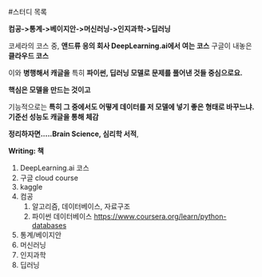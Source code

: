 #스터디 목록



**컴공->통계->베이지안->머신러닝->인지과학->딥러닝** 

코세라의 코스 중, **앤드류 응의 회사 DeepLearning.ai에서 여는 코스**  구글이 내놓은 **클라우드 코스**



이와 **병행해서 캐글을**  특히 **파이썬, 딥러닝 모델로 문제를 풀어낸 것들 중심으로요.**



**핵심은 모델을 만드는 것이고**

기능적으로는 **특히 그 중에서도 어떻게 데이터를 저 모델에 넣기 좋은 형태로 바꾸느냐. 기준선 성능도 캐글을 통해 체감** 


**정리하자면.....Brain Science, 심리학 서적**, 

**Writing: 책**

1. DeepLearning.ai 코스
2. 구글 cloud course
3. kaggle
4. 컴공
   1. 알고리즘, 데이터베이스, 자료구조
   2. 파이썬 데이터베이스 https://www.coursera.org/learn/python-databases
5. 통계/베이지안
6. 머신러닝
7. 인지과학
8. 딥러닝



